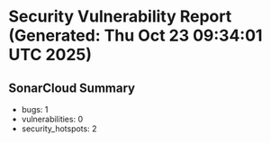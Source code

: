 # Security Vulnerability Report (Generated: Thu Oct 23 09:34:01 UTC 2025)


## SonarCloud Summary
* bugs: 1
* vulnerabilities: 0
* security_hotspots: 2
